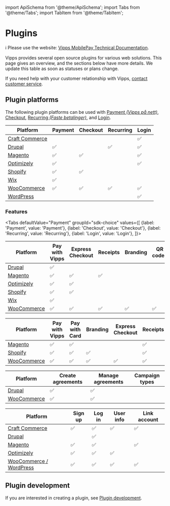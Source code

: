 <!-- START_METADATA
---
title: Introduction to Vipps Plugins
sidebar_label: Introduction
sidebar_position: 1
hide_table_of_contents: true
pagination_next: null
pagination_prev: null
---
END_METADATA -->


import ApiSchema from '@theme/ApiSchema';
import Tabs from '@theme/Tabs';
import TabItem from '@theme/TabItem';

# Plugins

<!-- START_COMMENT -->

ℹ️ Please use the website:
[Vipps MobilePay Technical Documentation](https://developer.vippsmobilepay.com/docs/vipps-plugins).

<!-- END_COMMENT -->

Vipps provides several open source plugins for various web solutions. This page gives an overview, and the sections below have more details.
We update this table as soon as statuses or plans change.

If you need help with your customer relationship with Vipps, [contact customer service](https://vipps.no/hjelp/vipps/).

## Plugin platforms

The following plugin platforms can be used with
[Payment *(Vipps på nett)*](https://www.vipps.no/produkter-og-tjenester/bedrift/ta-betalt-paa-nett/ta-betalt-paa-nett/),
[Checkout](https://www.vipps.no/produkter-og-tjenester/bedrift/bestill-vipps-checkout/checkout/),
[Recurring *(Faste betalinger)*](https://vipps.no/produkter-og-tjenester/bedrift/faste-betalinger/faste-betalinger/), and
[Login](https://www.vipps.no/produkter-og-tjenester/bedrift/logg-inn-med-vipps/logg-inn-med-vipps/).


| Platform                      | Payment | Checkout | Recurring  | Login |
| ----------------------------- | ------- | -------- |----------- | ----- |
| [Craft Commerce](craft.md)    |        |          |           |   ✅  |
| [Drupal](drupal.md)           |   ✅   |          |    ✅     |   ✅  |
| [Magento](magento.md)         |   ✅   |    ✅    |           |   ✅  |
| [Optimizely](optimizely.md)   |   ✅   |          |           |   ✅  |
| [Shopify](shopify.md)         |   ✅   |    ✅    |           |       |
| [Wix](wix.md)                 |   ✅   |          |           |       |
| [WooCommerce](woocommerce.md) |   ✅   |    ✅    |    ✅     |   ✅  |
| [WordPress](wordpress.md)     |        |           |           |   ✅  |


### Features

<Tabs
defaultValue="Payment"
groupId="sdk-choice"
values={[
{label: 'Payment', value: 'Payment'},
{label: 'Checkout', value: 'Checkout'},
{label: 'Recurring', value: 'Recurring'},
{label: 'Login', value: 'Login'},
]}>

<TabItem value="Payment">

| Platform                   | Pay with Vipps | Express Checkout | Receipts | Branding | QR codes |
| -------------------------- | -------------- | ---------------- |----------| ---------|----------|
| [Drupal][drupal]           |       ✅      |                  |           |          |           |
| [Magento][magento]         |       ✅      |        ✅        |    ✅   |           |           |
| [Optimizely][episerver]    |       ✅      |        ✅        |          |          |           |
| [Shopify][shopify]         |       ✅      |         ✅       |          |          |           |
| [Wix][wix]                 |       ✅      |                  |          |           |           |
| [WooCommerce][woocommerce] |       ✅      |        ✅        |    ✅   |     ✅   |     ✅   |
</TabItem>

<TabItem value="Checkout">

| Platform                      | Pay with Vipps | Pay with Card |  Branding | Express Checkout | Receipts | QR codes |
| ----------------------------- | -------------- | ------------- | -------- | ---------------- |----------|----------|
| [Magento][checkout-magento]   |       ✅      |      ✅       |          |                  |     ✅   |           |
| [Shopify][checkout-shopify]   |       ✅      |      ✅       |    ✅    |                  |    ✅   |           |
| [WooCommerce][woocommerce]    |        ✅     |      ✅       |    ✅    |        ✅        |    ✅   |     ✅   |
</TabItem>

<TabItem value="Recurring">

| Platform                             | Create agreements | Manage agreements | Campaign types |
| ------------------------------------ | ----------------- | ----------------- | -------------- |
| [Drupal][recurring-drupal]           |     ✅           |         ✅        |                |
| [WooCommerce][recurring-woocommerce] |     ✅           |         ✅        |                |

</TabItem>
<TabItem value="Login">

| Platform                                   | Sign up | Log in | User info | Link account |
| ------------------------------------------ | ------- | ------ |---------- | ------------ |
| [Craft Commerce][craft-login]              |    ✅   |  ✅   |    ✅    |    ✅       |
| [Drupal][login-drupal]                     |         |   ✅  |           |              |
| [Magento][login-magento]                   |    ✅   |  ✅   |          |    ✅        |
| [Optimizely][login-dotnet]                 |    ✅   |   ✅  |    ✅    |              |
| [WooCommerce / WordPress][login-wordpress] |    ✅  |   ✅  |    ✅    |     ✅      |


</TabItem>
</Tabs>



## Plugin development

If you are interested in creating a plugin, see [Plugin development](plugin-development.md).


[checkout-magento]: https://developer.vippsmobilepay.com/docs/plugins-ext/checkout-magento/
[checkout-shopify]: https://developer.vippsmobilepay.com/docs/plugins-ext/checkout-shopify/
[craft-login]: https://developer.vippsmobilepay.com/docs/plugins-ext/craft-login/
[drupal]: https://developer.vippsmobilepay.com/docs/plugins-ext/drupal/
[episerver]: https://developer.vippsmobilepay.com/docs/plugins-ext/episerver/
[login-dotnet]: https://developer.vippsmobilepay.com/docs/plugins-ext/login-dotnet/
[login-drupal]: https://developer.vippsmobilepay.com/docs/plugins-ext/login-drupal/
[login-magento]: https://developer.vippsmobilepay.com/docs/plugins-ext/login-magento/
[login-wordpress]: https://developer.vippsmobilepay.com/docs/plugins-ext/login-wordpress/
[magento]: https://developer.vippsmobilepay.com/docs/plugins-ext/magento/
[recurring-drupal]: https://developer.vippsmobilepay.com/docs/plugins-ext/recurring-drupal/
[recurring-woocommerce]: https://developer.vippsmobilepay.com/docs/plugins-ext/recurring-woocommerce/
[shopify]: https://developer.vippsmobilepay.com/docs/plugins-ext/shopify/
[wix]: https://developer.vippsmobilepay.com/docs/plugins-ext/wix/
[woocommerce]: https://developer.vippsmobilepay.com/docs/plugins-ext/woocommerce/
